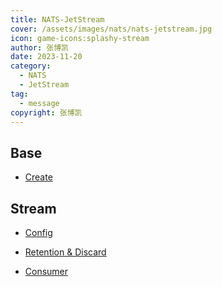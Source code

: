 ```yaml
---
title: NATS-JetStream
cover: /assets/images/nats/nats-jetstream.jpg
icon: game-icons:splashy-stream
author: 张博凯
date: 2023-11-20
category:
  - NATS
  - JetStream
tag:
  - message
copyright: 张博凯
---
```


## Base
- [Create](https://mp.weixin.qq.com/s?__biz=MzU5MjA3MzMzMA==&mid=2247485734&idx=1&sn=cbc8c48cd7c4d0c5ad52772cd1c89ca6&chksm=fe240e3bc953872d6464e8c3cffa7109fd071fb54b6de9fe269cf892289dc6a8ed8d128bf8fd#rd)

## Stream
- [Config](https://mp.weixin.qq.com/s?__biz=MzU5MjA3MzMzMA==&mid=2247485765&idx=1&sn=b8b6895b38ce12f203939c2ad8e4613a&chksm=fe240e58c953874e716b66eb489327fa2ee5a05eb11e14cad2a4521ef57f9a7d78fb44bb8c9b#rd)

- [Retention & Discard](https://mp.weixin.qq.com/s?__biz=MzU5MjA3MzMzMA==&mid=2247485802&idx=1&sn=2eec827318e762ec0cbaedaa93f3372c&chksm=fe240e77c953876157bd16686197f94090ee62782153bb90a1552b0c09d210af768dd8ed8cdb#rd)

- [Consumer](https://mp.weixin.qq.com/s?__biz=MzU5MjA3MzMzMA==&mid=2247485821&idx=1&sn=61012c564fda328fd5b3666cb35558c8&chksm=fe240e60c953877630d04aab58b06402f41ca8e367685144c4cea91e69ea07070552e9ad1c2e#rd)
